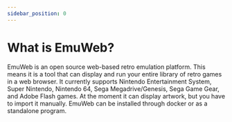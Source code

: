 ```yaml
---
sidebar_position: 0
---
```

# What is EmuWeb?
EmuWeb is an open source web-based retro emulation platform. This means it is a tool that can display and run your entire library of retro games in a web browser. It currently supports Nintendo Entertainment System, Super Nintendo, Nintendo 64, Sega Megadrive/Genesis, Sega Game Gear, and Adobe Flash games. At the moment it can display artwork, but you have to import it manually. EmuWeb can be installed through docker or as a standalone program.
